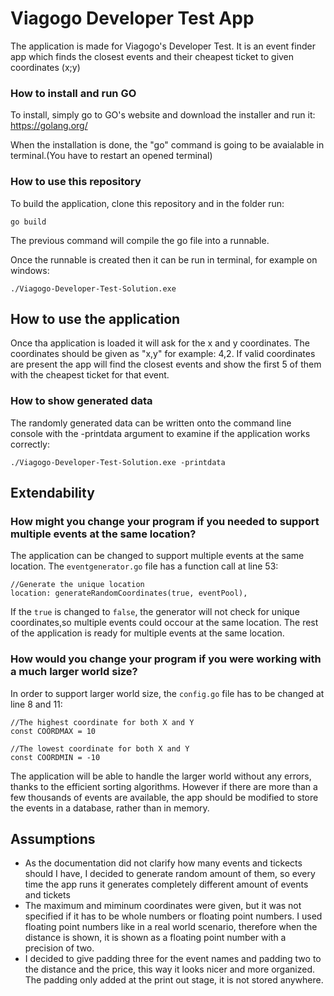 # Viagogo Developer Test App
The application is made for Viagogo's Developer Test. It is an event finder app which finds the closest events and their cheapest ticket to given coordinates (x;y)

### How to install and run GO

To install, simply go to GO's website and download the installer and run it: https://golang.org/

When the installation is done, the "go" command is going to be avaialable in terminal.(You have to restart an opened terminal)

### How to use this repository

To build the application, clone this repository and in the folder run: 
```
go build
```

The previous command will compile the go file into a runnable.

Once the runnable is created then it can be run in terminal, for example on windows: 
```
./Viagogo-Developer-Test-Solution.exe
```

## How to use the application
Once tha application is loaded it will ask for the x and y coordinates. The coordinates should be given as "x,y" for example: 4,2.
If valid coordinates are present the app will find the closest events and show the first 5 of them with the cheapest ticket for that event.
### How to show generated data
The randomly generated data can be written onto the command line console with the -printdata argument to examine if the application works correctly:
```
./Viagogo-Developer-Test-Solution.exe -printdata
```

## Extendability
### How might you change your program if you needed to support multiple events at the same location?
The application can be changed to support multiple events at the same location. The ```eventgenerator.go``` file has a function call at line 53:
```
//Generate the unique location
location: generateRandomCoordinates(true, eventPool),
```

If the ```true``` is changed to ```false```, the generator will not check for unique coordinates,so multiple events could occour at the same location.
The rest of the application is ready for multiple events at the same location.
### How would you change your program if you were working with a much larger world size?
In order to support larger world size, the ```config.go``` file has to be changed at line 8 and 11:
```
//The highest coordinate for both X and Y
const COORDMAX = 10

//The lowest coordinate for both X and Y
const COORDMIN = -10
```
The application will be able to handle the larger world without any errors, thanks to the efficient sorting algorithms. However if there are more than a few thousands of events are available, the app should be modified to store the events in a database, rather than in memory.


## Assumptions
* As the documentation did not clarify how many events and tickects should I have, I decided to generate random amount of them, so every time the app runs it generates completely different amount of events and tickets
* The maximum and miminum coordinates were given, but it was not specified if it has to be whole numbers or floating point numbers. I used floating point numbers like in a real world scenario, therefore when the distance is shown, it is shown as a floating point number with a precision of two.
* I decided to give padding three for the event names and padding two to the distance and the price, this way it looks nicer and more organized. The padding only added at the print out stage, it is not stored anywhere.